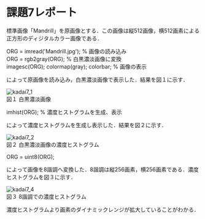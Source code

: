 # 課題7レポート　　
標準画像「Mandrill」を原画像とする．この画像は縦512画像，横512画素による正方形のディジタルカラー画像である．

ORG = imread('Mandrill.jpg'); % 画像の読み込み  
ORG = rgb2gray(ORG); % 白黒濃淡画像に変換  
imagesc(ORG); colormap(gray); colorbar; % 画像の表示  

によって原画像を読み込み，白黒濃淡画像で表示した．結果を図１に示す．

![kadai7_1](https://github.com/dolphinhardcore/kadai/blob/master/image/kadai7_1.png)  
図１ 白黒濃淡画像

imhist(ORG); % 濃度ヒストグラムを生成、表示

によって濃度ヒストグラムを生成し表示した．結果を図２に示す． 

![kadai7_2](https://github.com/dolphinhardcore/kadai/blob/master/image/kadai7_2.png)  
図２ 白黒濃淡画像の濃度ヒストグラム

ORG = uint8(ORG); 

によって画像を8諧調へ変換した．8諧調は縦256画素，横256画素である．濃度ヒストグラムを図３に示す．

![kadai7_4](https://github.com/dolphinhardcore/kadai/blob/master/image/kadai7_4.png)  
図３ 8諧調での濃度ヒストグラム

濃度ヒストグラムより画素のダイナミックレンジが拡大していることがわかる．
